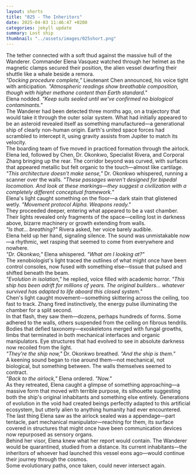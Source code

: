 ```yaml
---
layout: shorts
title: "025 - The Inheritors"
date: 2025-04-03 11:46:47 +0200
categories: jekyll update
summary: Lost ship
thumbnail: "../assets/images/025short.png"
---
```


The tether connected with a soft thud against the massive hull of the Wanderer. Commander Elena Vasquez watched through her helmet as the magnetic clamps secured their position, the alien vessel dwarfing their shuttle like a whale beside a remora.<br>
_"Docking procedure complete,"_ Lieutenant Chen announced, his voice tight with anticipation. _"Atmospheric readings show breathable composition, though with higher methane content than Earth standard."_<br>
Elena nodded. _"Keep suits sealed until we've confirmed no biological contaminants."_<br>
The Wanderer had been detected three months ago, on a trajectory that would take it through the outer solar system. What had initially appeared to be an asteroid revealed itself as something manufactured—a generational ship of clearly non-human origin. Earth's united space forces had scrambled to intercept it, using gravity assists from Jupiter to match its velocity.<br>
The boarding team of five moved in practiced formation through the airlock. Elena led, followed by Chen, Dr. Okonkwo, Specialist Rivera, and Corporal Zhang bringing up the rear. The corridor beyond was curved, with surfaces that appeared metallic but felt organic to the touch—almost like cartilage.<br>
_"This architecture doesn't make sense,"_ Dr. Okonkwo whispered, running a scanner over the walls. _"These passages weren't designed for bipedal locomotion. And look at these markings—they suggest a civilization with a completely different conceptual framework."_<br>
Elena's light caught something on the floor—a dark stain that glistened wetly. _"Movement protocol Alpha. Weapons ready."_<br>
They proceeded deeper, entering what appeared to be a vast chamber. Their lights revealed only fragments of the space—ceiling lost in darkness above, bizarre machinery or growth extending from walls.<br>
_"Is that... breathing?"_ Rivera asked, her voice barely audible.<br>
Elena held up her hand, signaling silence. The sound was unmistakable now—a rhythmic, wet rasping that seemed to come from everywhere and nowhere.<br>
_"Dr. Okonkwo,"_ Elena whispered. _"What am I looking at?"_<br>
The xenobiologist's light traced the outlines of what might once have been control consoles, now fused with something else—tissue that pulsed and shifted beneath the beam.<br>
_"Evolution in isolation,"_ he replied, voice filled with academic horror. _"This ship has been adrift for millions of years. The original builders... whatever survived has adapted to life aboard this closed system."_<br>
Chen's light caught movement—something skittering across the ceiling, too fast to track. Zhang fired instinctively, the energy pulse illuminating the chamber for a split second.<br>
In that flash, they saw them—dozens, perhaps hundreds of forms. Some adhered to the walls, others suspended from the ceiling on fibrous tendrils. Bodies that defied taxonomy—exoskeletons merged with fungal growths, limbs that terminated in both mechanical interfaces and organic manipulators. Eye structures that had evolved to see in absolute darkness now recoiled from the light.<br>
_"They're the ship now,"_ Dr. Okonkwo breathed. _"And the ship is them."_<br>
A keening sound began to rise around them—not mechanical, not biological, but something between. The walls themselves seemed to contract.<br>
_"Back to the airlock,"_ Elena ordered. _"Now."_<br>
As they retreated, Elena caught a glimpse of something approaching—a massive form that moved with terrible purpose, its silhouette suggesting both the ship's original inhabitants and something else entirely. Generations of evolution in the void had created beings perfectly adapted to this artificial ecosystem, but utterly alien to anything humanity had ever encountered.<br>
The last thing Elena saw as the airlock sealed was a appendage—part tentacle, part mechanical manipulator—reaching for them, its surface covered in structures that might once have been communication devices now repurposed as sensory organs.<br>
Behind her visor, Elena knew what her report would contain. The Wanderer would be quarantined, studied from a distance. Its current inhabitants—the inheritors of whoever had launched this vessel eons ago—would continue their journey through the cosmos.<br>
Some evolutionary paths, once taken, could never intersect again.<br>
